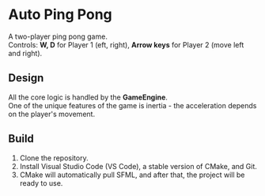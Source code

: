 # Auto Ping Pong
A two-player ping pong game.  
Controls: **W, D** for Player 1 (eft, right), **Arrow keys** for Player 2 (move left and right).

## Design
All the core logic is handled by the **GameEngine**.  
One of the unique features of the game is inertia - the acceleration depends on the player's movement.

## Build
1. Clone the repository.  
2. Install Visual Studio Code (VS Code), a stable version of CMake, and Git.  
3. CMake will automatically pull SFML, and after that, the project will be ready to use.
